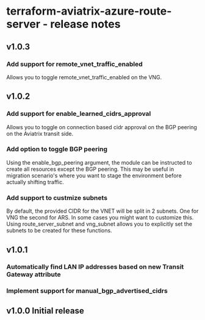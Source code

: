# terraform-aviatrix-azure-route-server - release notes

## v1.0.3

### Add support for remote_vnet_traffic_enabled
Allows you to toggle remote_vnet_traffic_enabled on the VNG.

## v1.0.2

### Add support for enable_learned_cidrs_approval
Allows you to toggle on connection based cidr approval on the BGP peering on the Aviatrix transit side.

### Add option to toggle BGP peering
Using the enable_bgp_peering argument, the module can be instructed to create all resources except the BGP peering. This may be useful in migration scenario's where you want to stage the environment before actually shifting traffic.

### Add support to custmize subnets
By default, the provided CIDR for the VNET will be split in 2 subnets. One for VNG the second for ARS. In some cases you might want to customize this. Using route_server_subnet and vng_subnet allows you to explicitly set the subnets to be created for these functions.

## v1.0.1

### Automatically find LAN IP addresses based on new Transit Gateway attribute

### Implement support for manual_bgp_advertised_cidrs

## v1.0.0 Initial release
